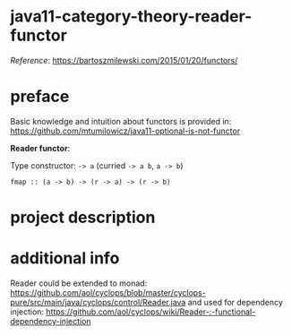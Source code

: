 # java11-category-theory-reader-functor
_Reference_: https://bartoszmilewski.com/2015/01/20/functors/

# preface
Basic knowledge and intuition about functors is provided in: 
https://github.com/mtumilowicz/java11-optional-is-not-functor

**Reader functor**:

Type constructor: `-> a` (curried `-> a b`, `a -> b`)

`fmap :: (a -> b) -> (r -> a) -> (r -> b)`

# project description


# additional info
Reader could be extended to monad: 
https://github.com/aol/cyclops/blob/master/cyclops-pure/src/main/java/cyclops/control/Reader.java
and used for dependency injection: 
https://github.com/aol/cyclops/wiki/Reader-:-functional-dependency-injection